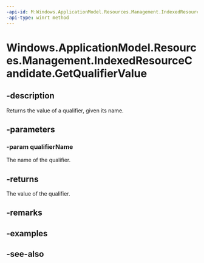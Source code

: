 ```yaml
---
-api-id: M:Windows.ApplicationModel.Resources.Management.IndexedResourceCandidate.GetQualifierValue(System.String)
-api-type: winrt method
---
```


<!-- Method syntax
public string GetQualifierValue(System.String qualifierName)
-->

# Windows.ApplicationModel.Resources.Management.IndexedResourceCandidate.GetQualifierValue

## -description
Returns the value of a qualifier, given its name.

## -parameters
### -param qualifierName
The name of the qualifier.

## -returns
The value of the qualifier.

## -remarks

## -examples

## -see-also
